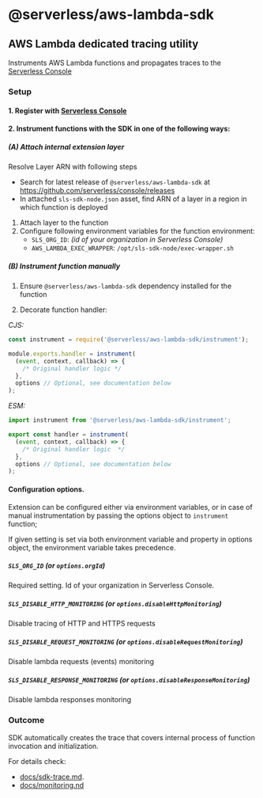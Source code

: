 # @serverless/aws-lambda-sdk

## AWS Lambda dedicated tracing utility

Instruments AWS Lambda functions and propagates traces to the [Serverless Console](https://www.serverless.com/console/docs)

### Setup

#### 1. Register with [Serverless Console](https://console.serverless.com/)

#### 2. Instrument functions with the SDK in one of the following ways:

##### (A) Attach internal extension layer

Resolve Layer ARN with following steps

- Search for latest release of `@serverless/aws-lambda-sdk` at https://github.com/serverless/console/releases
- In attached `sls-sdk-node.json` asset, find ARN of a layer in a region in which function is deployed

1. Attach layer to the function
2. Configure following environment variables for the function environment:
   - `SLS_ORG_ID`: _(id of your organization in Serverless Console)_
   - `AWS_LAMBDA_EXEC_WRAPPER`: `/opt/sls-sdk-node/exec-wrapper.sh`

##### (B) Instrument function manually

1. Ensure `@serverless/aws-lambda-sdk` dependency installed for the function

2. Decorate function handler:

_CJS:_

```javascript
const instrument = require('@serverless/aws-lambda-sdk/instrument');

module.exports.handler = instrument(
  (event, context, callback) => {
    /* Original handler logic */
  },
  options // Optional, see documentation below
);
```

_ESM:_

```javascript
import instrument from '@serverless/aws-lambda-sdk/instrument';

export const handler = instrument(
  (event, context, callback) => {
    /* Original handler logic  */
  },
  options // Optional, see documentation below
);
```

#### Configuration options.

Extension can be configured either via environment variables, or in case of manual instrumentation by passing the options object to `instrument` function;

If given setting is set via both environment variable and property in options object, the environment variable takes precedence.

##### `SLS_ORG_ID` (or `options.orgId`)

Required setting. Id of your organization in Serverless Console.

##### `SLS_DISABLE_HTTP_MONITORING` (or `options.disableHttpMonitoring`)

Disable tracing of HTTP and HTTPS requests

##### `SLS_DISABLE_REQUEST_MONITORING` (or `options.disableRequestMonitoring`)

Disable lambda requests (events) monitoring

##### `SLS_DISABLE_RESPONSE_MONITORING` (or `options.disableResponseMonitoring`)

Disable lambda responses monitoring

### Outcome

SDK automatically creates the trace that covers internal process of function invocation and initialization.

For details check:

- [docs/sdk-trace.md](docs/sdk-trace.md).
- [docs/monitoring.nd](docs/monitoring.md)
